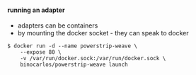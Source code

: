 #### running an adapter

 * adapters can be containers
 * by mounting the docker socket - they can speak to docker

```
$ docker run -d --name powerstrip-weave \
    --expose 80 \
    -v /var/run/docker.sock:/var/run/docker.sock \
    binocarlos/powerstrip-weave launch
```